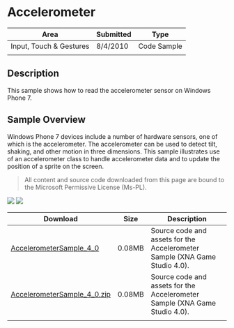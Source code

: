 # Accelerometer

|Area|Submitted|Type|
|-|-|-|
|Input, Touch & Gestures|8/4/2010|Code Sample|
||||

## Description

This sample shows how to read the accelerometer sensor on Windows Phone 7.

## Sample Overview

Windows Phone 7 devices include a number of hardware sensors, one of which is the accelerometer. The accelerometer can be used to detect tilt, shaking, and other motion in three dimensions. This sample illustrates use of an accelerometer class to handle accelerometer data and to update the position of a sprite on the screen.

> All content and source code downloaded from this page are bound to the Microsoft Permissive License (Ms-PL).

![](https://github.com/simondarksidej/XNAGameStudio/blob/master/Images/accel1.png?raw=true)
![](https://github.com/simondarksidej/XNAGameStudio/blob/master/Images/accel2.png?raw=true)

Download | Size | Description
---|---|---|
[AccelerometerSample_4_0](https://github.com/simondarksidej/XNAGameStudio/tree/master/Samples/AccelerometerSample_4_0) | 0.08MB | Source code and assets for the Accelerometer Sample (XNA Game Studio 4.0).
[AccelerometerSample_4_0.zip](https://github.com/simondarksidej/XNAGameStudioZips/tree/master/Samples/AccelerometerSample_4_0.zip) | 0.08MB | Source code and assets for the Accelerometer Sample (XNA Game Studio 4.0).
||||
